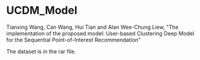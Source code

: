 # UCDM_Model

Tianxing Wang, Can Wang, Hui Tian and Alan Wee-Chung Liew, "The implementation of the proposed model: User-based Clustering Deep Model for the Sequential Point-of-Interest Recommendation"

The dataset is in the rar file.
